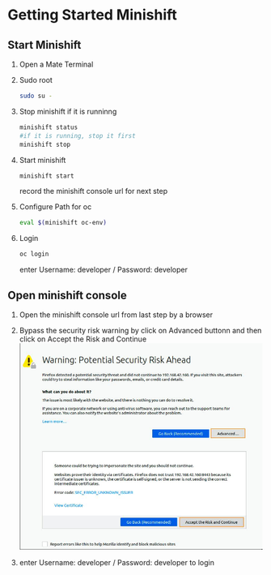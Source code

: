 # Getting Started Minishift

## Start Minishift

1. Open a Mate Terminal

1. Sudo root
   ```bash
   sudo su -
   ```
1. Stop minishift if it is runninng
   ```bash
   minishift status
   #if it is running, stop it first
   minishift stop
   ```
1. Start minishift
   ```bash
   minishift start
   ```
   record the minishift console url for next step
1. Configure Path for oc
   ```bash
   eval $(minishift oc-env)
   ```
1. Login

   ```bash
   oc login
   ```

   enter Username: developer / Password: developer

## Open minishift console

1. Open the minishift console url from last step by a browser

1. Bypass the security risk warning by click on Advanced buttonn and then click on Accept the Risk and Continue
   ![](docImages/browser_cert.jpg)

1. enter Username: developer / Password: developer to login
